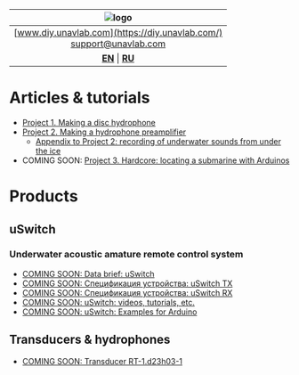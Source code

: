 
| ![logo](https://ucnl.github.io/documentation/sm_logo.png) |
| :---: |
| [www.diy.unavlab.com](https://diy.unavlab.com/) <br/> [support@unavlab.com](mailto:support@unavlab.com) |
| [**EN**](README.md) \| [**RU**](README_RU.md) |

# Articles & tutorials

- [Project 1. Making a disc hydrophone](/projects/disk_hydrophone/)
- [Project 2. Making a hydrophone preamplifier](/projects/preamplifier_for_hydrophone/)
  - [Appendix to Project 2: recording of underwater sounds from under the ice](/projects/recordings_under_ice/)
- COMING SOON: [Project 3. Hardcore: locating a submarine with Arduinos]()

# Products
## uSwitch
### Underwater acoustic amature remote control system  
* [COMING SOON: Data brief: uSwitch](/products/uSwitch/uSwitch_DataBrief_en.md)
* [COMING SOON: Спецификация устройства: uSwitch TX](/products/uSwitch/uSwitch_TX_Specification_en.md)
* [COMING SOON: Спецификация устройства: uSwitch RX](/products/uSwitch/uSwitch_RX_Specification_en.md)
* [COMING SOON: uSwitch: videos, tutorials, etc.](/products/uSwitch/media)
* [COMING SOON: uSwitch: Examples for Arduino]()

## Transducers & hydrophones
* [COMING SOON: Transducer RT-1.d23h03-1](/products/transducers/RT_1_d23h03_1_en.md)
